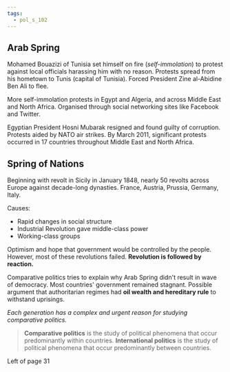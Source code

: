 ```yaml
---
tags:
  - pol_s_102
---
```


## Arab Spring

Mohamed Bouazizi of Tunisia set himself on fire (*self-immolation*) to protest against local officials harassing him with no reason. Protests spread from his hometown to Tunis (capital of Tunisia). Forced President Zine al-Abidine Ben Ali to flee.

More self-immolation protests in Egypt and Algeria, and across Middle East and North Africa. Organised through social networking sites like Facebook and Twitter.

Egyptian President Hosni Mubarak resigned and found guilty of corruption. Protests aided by NATO air strikes. By March 2011, significant protests occurred in 17 countries throughout Middle East and North Africa.

## Spring of Nations

Beginning with revolt in Sicily in January 1848, nearly 50 revolts across Europe against decade-long dynasties. France, Austria, Prussia, Germany, Italy.

Causes:
- Rapid changes in social structure
- Industrial Revolution gave middle-class power
- Working-class groups

Optimism and hope that government would be controlled by the people. However, most of these revolutions failed. **Revolution is followed by reaction.**

Comparative politics tries to explain why Arab Spring didn't result in wave of democracy. Most countries' government remained stagnant. Possible argument that authoritarian regimes had **oil wealth and hereditary rule** to withstand uprisings.

*Each generation has a complex and urgent reason for studying comparative politics.*

> **Comparative politics** is the study of political phenomena that occur predominantly within countries. **International politics** is the study of political phenomena that occur predominantly between countries.

Left of page 31